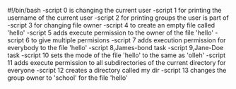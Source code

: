 #!/bin/bash
-script 0 is changing the current user
-script 1 for printing the username of the current user
-script 2 for printing groups the user is part of
-script 3 for changing file owner
-script 4 to create an empty file called 'hello'
-script 5 adds execute permission to the owner of the file 'hello'
-script 6 to give multiple permisions
-script 7 adds execution permission for everybody to the file 'hello'
-script 8,James-bond task
-script 9,Jane-Doe task
-script 10 sets the mode of the file 'hello' to the same as 'olleh'
-script 11 adds execute permission to all subdirectories of the current directory for everyone
-script 12 creates a directory called my dir
-script 13 changes the group owner to 'school' for the file 'hello'
